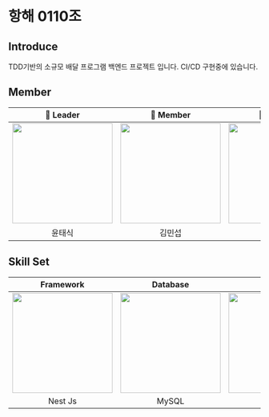 <h1>항해 0110조</h1>

## Introduce

TDD기반의 소규모 배달 프로그램 백엔드 프로젝트 입니다. CI/CD 구현중에 있습니다.


## Member
<div align="center">

| 🧑 Leader | 🧑 Member | 🧑 Member |
| :---: | :---: | :---: |
 [<img src="https://avatars.githubusercontent.com/u/90764424?v=4" width = "200">](https://github.com/taesikyoon)| [<img src="https://avatars.githubusercontent.com/u/112109663?v=4" width = "200" >](https://github.com/striker1826)|[<img src= "https://avatars.githubusercontent.com/u/103014298?v=4" width = "200">](https://github.com/keepinblazing)|
| 윤태식 | 김민섭 | 박지민 | 
 
</div>


## Skill Set

| Framework | Database | Infra | CI/CD | Test |
| :---: | :---: | :---: | :---: | :---: |
| <img src="https://d33wubrfki0l68.cloudfront.net/e937e774cbbe23635999615ad5d7732decad182a/26072/logo-small.ede75a6b.svg" width = "200">| <img src="https://images.velog.io/images/bae_mung/post/2db5f978-3851-4b52-9242-8f1e9307755b/mysql.png" width = "200" >| <img src="https://futurumresearch.com/wp-content/uploads/2020/01/aws-logo.png" width = "200" >| <img src="https://upload.wikimedia.org/wikipedia/commons/thumb/e/e3/Jenkins_logo_with_title.svg/799px-Jenkins_logo_with_title.svg.png" width = "200" > | <img src="https://heropy.blog/css/images/vendor_icons/jest.png" width = "200" > |
| Nest Js | MySQL | AWS | Jenkins | Jest |



